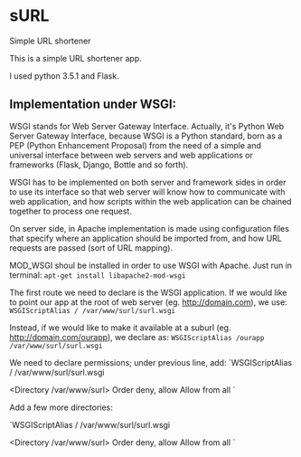 # sURL
Simple URL shortener

This is a simple URL shortener app.

I used python 3.5.1 and Flask.

## Implementation under WSGI:
WSGI stands for Web Server Gateway Interface. Actually, it's Python Web Server Gateway Interface, because WSGI is a Python standard, born as a PEP (Python Enhancement Proposal) from the need of a simple and universal interface between web servers and web applications or frameworks (Flask, Django, Bottle and so forth).

WSGI has to be implemented on both server and framework sides in order to use its interface so that web server will know how to communicate with web application, and how scripts within the web application can be chained together to process one request.

On server side, in Apache implementation is made using configuration files that specify where an application should be imported from, and how URL requests are passed (sort of URL mapping).

MOD_WSGI shoul be installed in order to use WSGI with Apache. Just run in terminal:
`apt-get install libapache2-mod-wsgi`

The first route we need to declare is the WSGI application. If we would like to point our app at the root of web server (eg. http://domain.com), we use:
`WSGIScriptAlias / /var/www/surl/surl.wsgi`

Instead, if we would like to make it available at a suburl (eg. http://domain.com/ourapp), we declare as:
`WSGIScriptAlias /ourapp /var/www/surl/surl.wsgi`

We need to declare permissions; under previous line, add:
`WSGIScriptAlias / /var/www/surl/surl.wsgi

<Directory /var/www/surl>
	Order deny, allow
	Allow from all
</Directory>`

Add a few more directories:

`WSGIScriptAlias / /var/www/surl/surl.wsgi

<Directory /var/www/surl>
	Order deny, allow
	Allow from all
</Directory>`

